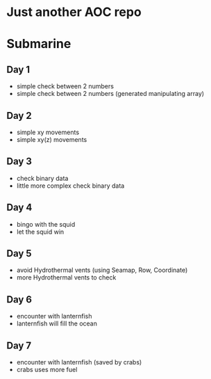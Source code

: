 # Just another AOC repo

# Submarine
## Day 1 
* simple check between 2 numbers
* simple check between 2 numbers (generated manipulating array)

## Day 2 
* simple xy movements
* simple xy(z) movements

## Day 3
* check binary data
* little more complex check binary data

## Day 4
* bingo with the squid
* let the squid win

## Day 5
* avoid Hydrothermal vents (using Seamap, Row, Coordinate)
* more Hydrothermal vents to check


## Day 6
* encounter with lanternfish
* lanternfish will fill the ocean


## Day 7
* encounter with lanternfish (saved by crabs)
* crabs uses more fuel
